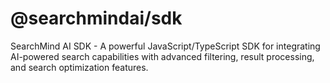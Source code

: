 # @searchmindai/sdk

SearchMind AI SDK - A powerful JavaScript/TypeScript SDK for integrating AI-powered search capabilities with advanced filtering, result processing, and search optimization features.
